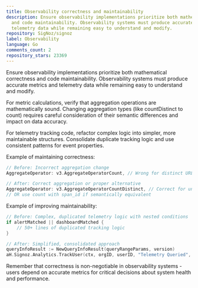 ```yaml
---
title: Observability correctness and maintainability
description: Ensure observability implementations prioritize both mathematical correctness
  and code maintainability. Observability systems must produce accurate metrics and
  telemetry data while remaining easy to understand and modify.
repository: SigNoz/signoz
label: Observability
language: Go
comments_count: 2
repository_stars: 23369
---
```


Ensure observability implementations prioritize both mathematical correctness and code maintainability. Observability systems must produce accurate metrics and telemetry data while remaining easy to understand and modify.

For metric calculations, verify that aggregation operations are mathematically sound. Changing aggregation types (like countDistinct to count) requires careful consideration of their semantic differences and impact on data accuracy.

For telemetry tracking code, refactor complex logic into simpler, more maintainable structures. Consolidate duplicate tracking logic and use consistent patterns for event properties.

Example of maintaining correctness:
```go
// Before: Incorrect aggregation change
AggregateOperator: v3.AggregateOperatorCount, // Wrong for distinct URLs

// After: Correct aggregation or proper alternative
AggregateOperator: v3.AggregateOperatorCountDistinct, // Correct for unique URLs
// OR use count with span_id if semantically equivalent
```

Example of improving maintainability:
```go
// Before: Complex, duplicated telemetry logic with nested conditions
if alertMatched || dashboardMatched {
    // 50+ lines of duplicated tracking logic
}

// After: Simplified, consolidated approach
queryInfoResult := NewQueryInfoResult(queryRangeParams, version)
aH.Signoz.Analytics.TrackUser(ctx, orgID, userID, "Telemetry Queried", queryInfoResult.ToMap())
```

Remember that correctness is non-negotiable in observability systems - users depend on accurate metrics for critical decisions about system health and performance.